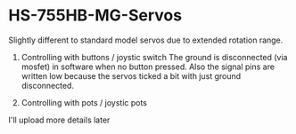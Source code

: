 # HS-755HB-MG-Servos

Slightly different to standard model servos due to extended rotation range.

1) Controlling with buttons / joystic switch
   The ground is disconnected (via mosfet) in software when no button pressed.
   Also the signal pins are written low because the servos ticked 
   a bit with just ground disconnected.

2) Controlling with pots / joystic pots 

I'll upload more details later
